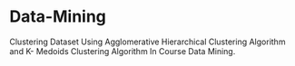 # Data-Mining
Clustering Dataset Using Agglomerative Hierarchical Clustering Algorithm and K- Medoids Clustering Algorithm In Course Data Mining.

